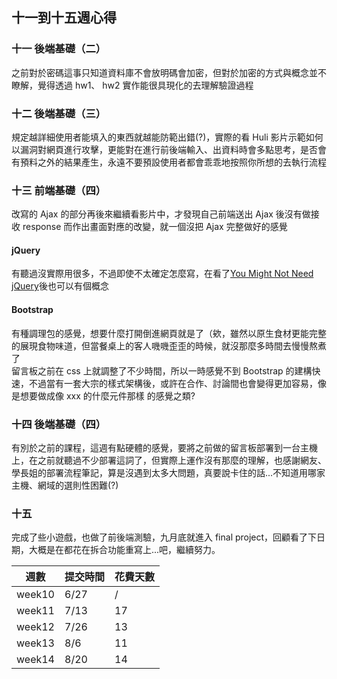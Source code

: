## 十一到十五週心得

### 十一 後端基礎（二）
之前對於密碼這事只知道資料庫不會放明碼會加密，但對於加密的方式與概念並不瞭解，覺得透過 hw1、 hw2 實作能很具現化的去理解驗證過程

### 十二 後端基礎（三）
規定越詳細使用者能填入的東西就越能防範出錯(?)，實際的看 Huli 影片示範如何以漏洞對網頁進行攻擊，更能對在進行前後端輸入、出資料時會多點思考，是否會有預料之外的結果產生，永遠不要預設使用者都會乖乖地按照你所想的去執行流程

### 十三  前端基礎（四）
改寫的 Ajax 的部分再後來繼續看影片中，才發現自己前端送出 Ajax 後沒有做接收 response 而作出畫面對應的改變，就一個沒把 Ajax 完整做好的感覺

#### jQuery
有聽過沒實際用很多，不過即使不太確定怎麼寫，在看了[You Might Not Need jQuery](http://youmightnotneedjquery.com)後也可以有個概念

#### Bootstrap
有種調理包的感覺，想要什麼打開倒進網頁就是了（欸，雖然以原生食材更能完整的展現食物味道，但當餐桌上的客人嘰嘰歪歪的時候，就沒那麼多時間去慢慢熬煮了  
留言板之前在 css 上就調整了不少時間，所以一時感覺不到 Bootstrap 的建構快速，不過當有一套大宗的樣式架構後，或許在合作、討論間也會變得更加容易，像是想要做成像 xxx 的什麼元件那樣 的感覺之類?

### 十四 後端基礎（四）
有別於之前的課程，這週有點硬體的感覺，要將之前做的留言板部署到一台主機上，在之前就聽過不少部署這詞了，但實際上運作沒有那麼的理解，也感謝網友、學長姐的部署流程筆記，算是沒遇到太多大問題，真要說卡住的話...不知道用哪家主機、網域的選則性困難(?)

### 十五
完成了些小遊戲，也做了前後端測驗，九月底就進入 final project，回顧看了下日期，大概是在都花在拆合功能重寫上...吧，繼續努力。

|週數|提交時間|花費天數|
|--|--|--|
|week10|6/27|/|
|week11|7/13|17|
|week12|7/26|13|
|week13|8/6|11|
|week14|8/20|14|